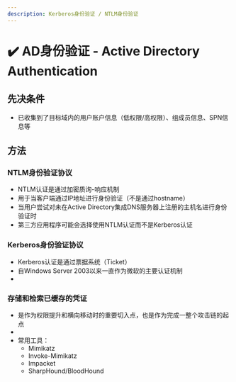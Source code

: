 ```yaml
---
description: Kerberos身份验证 / NTLM身份验证
---
```


# ✔️ AD身份验证 - Active Directory Authentication

## 先决条件

* 已收集到了目标域内的用户账户信息（低权限/高权限）、组成员信息、SPN信息等

## 方法

### NTLM身份验证协议

* NTLM认证是通过加密质询-响应机制
* 用于当客户端通过IP地址进行身份验证（不是通过hostname）
* 当用户尝试对未在Active Directory集成DNS服务器上注册的主机名进行身份验证时
* 第三方应用程序可能会选择使用NTLM认证而不是Kerberos认证

### Kerberos身份验证协议

* Kerberos认证是通过票据系统（Ticket）
* 自Windows Server 2003以来一直作为微软的主要认证机制
*

### 存储和检索已缓存的凭证

* 是作为权限提升和横向移动时的重要切入点，也是作为完成一整个攻击链的起点
*
* 常用工具：
  * Mimikatz
  * Invoke-Mimikatz
  * Impacket
  * SharpHound/BloodHound

